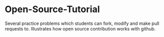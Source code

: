 # Open-Source-Tutorial
Several practice problems which students can fork, modify and make pull requests to. Illustrates how open source contribution works with github.
